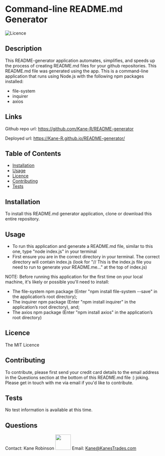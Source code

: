 
# Command-line README.md Generator 
 

  ![Licence](https://img.shields.io/static/v1?label=Licence&message=The%20Unlicense&color=blue)

## Description  
This README-generator application automates, simplifies, and speeds up the process of creating README.md files for your github repositories. This README.md file was generated using the app. This is a command-line application that runs using Node.js with the following npm packages installed:
- file-system
- inquirer
- axios   

## Links  
Github repo url: https://github.com/Kane-R/README-generator

 Deployed url: https://Kane-R.github.io/README-generator/ 
 
## Table of Contents  

 * [Installation](#installation)
 * [Usage](#usage)
 * [Licence](#licence)
 * [Contributing](#contributing)
 * [Tests](#tests) 

## Installation <a name="installation"></a>
To install this README.md generator application, clone or download this entire repository. 

## Usage <a name="usage"></a>
- To run this application and generate a README.md file, similar to this one, type "node index.js" in your terminal
- First ensure you are in the correct directory in your terminal. The correct directory will contain index.js (look for "// This is the index.js file you need to run to generate your README.me..." at the top of index.js)

NOTE: Before running this application for the first time on your local machine, it's likely or possible you'll need to install:
- The file-system npm package (Enter "npm install file-system --save" in the application’s root directory);
- The inquirer npm package (Enter "npm install inquirer" in the application’s root directory), and; 
- The axios npm package (Enter "npm install axios" in the application’s root directory)

## Licence <a name="licence"></a>
The MIT Licence

## Contributing <a name="contributing"></a> 
To contribute, please first send your credit card details to the email address in the Questions section at the bottom of this README.md file :) joking. Please get in touch with me via email if you'd like to contribute.

## Tests <a name="tests"></a>
No test information is available at this time. 

## Questions <a name="questions"></a> 
Contact: Kane Robinson <img src="https://avatars2.githubusercontent.com/u/60692868?v=4" width="50" height="50"></img> 
 Email: Kane@KanesTrades.com 

